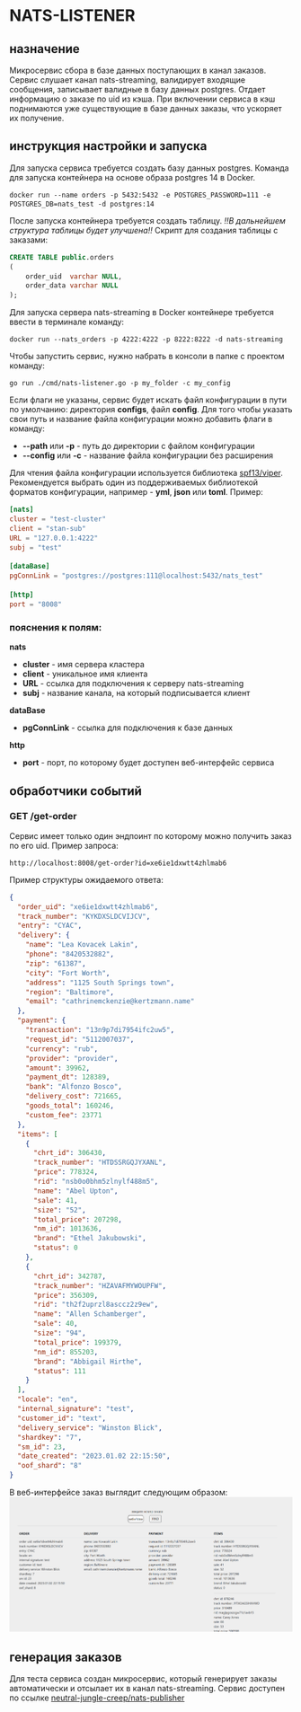 # NATS-LISTENER

## назначение

Микросервис сбора в базе данных поступающих в канал заказов. Сервис слушает канал nats-streaming, валидирует
входящие сообщения, записывает валидные в базу данных postgres. Отдает информацию о заказе по uid из кэша.
При включении сервиса в кэш поднимаются уже существующие в базе данных заказы, что ускоряет их получение.

## инструкция настройки и запуска

Для запуска сервиса требуется создать базу данных postgres. Команда для запуска
контейнера на основе образа postgres 14 в Docker.

```
docker run --name orders -p 5432:5432 -e POSTGRES_PASSWORD=111 -e POSTGRES_DB=nats_test -d postgres:14
```

После запуска контейнера требуется создать таблицу. _!!В дальнейшем структура таблицы будет улучшена!!_ Скрипт для
создания таблицы с заказами:

```sql
CREATE TABLE public.orders
(
    order_uid  varchar NULL,
    order_data varchar NULL
);
```

Для запуска сервера nats-streaming в Docker контейнере требуется ввести в терминале команду:

```
docker run --nats_orders -p 4222:4222 -p 8222:8222 -d nats-streaming
```

Чтобы запустить сервис, нужно набрать в консоли в папке с проектом команду:

```
go run ./cmd/nats-listener.go -p my_folder -c my_config
```

Если флаги не указаны, сервис будет искать файл конфигурации в пути по умолчанию: директория **configs**, файл **config**.
Для того чтобы указать свои путь и название файла конфигурации можно добавить флаги в команду:

- **--path** или **-p** - путь до директории с файлом конфигурации
- **--config** или **-с** - название файла конфигурации без расширения

Для чтения файла конфигурации используется библиотека [spf13/viper](https://github.com/spf13/viper). Рекомендуется
выбрать
один из поддерживаемых библиотекой форматов конфигурации, например - **yml**, **json** или **toml**.
Пример:

```toml
[nats]
cluster = "test-cluster"
client = "stan-sub"
URL = "127.0.0.1:4222"
subj = "test"

[dataBase]
pgConnLink = "postgres://postgres:111@localhost:5432/nats_test"

[http]
port = "8008"
```

### пояснения к полям:

**nats**

+ **cluster** - имя сервера кластера
+ **client** - уникальное имя клиента
+ **URL** - ссылка для подключения к серверу nats-streaming
+ **subj** - название канала, на который подписывается клиент

**dataBase**

+ **pgConnLink** - ссылка для подключения к базе данных

**http**

+ **port** - порт, по которому будет доступен веб-интерфейс сервиса

## обработчики событий

### GET /get-order

Сервис имеет только один эндпоинт по которому можно получить заказ по его uid.
Пример запроса:

```
http://localhost:8008/get-order?id=xe6ie1dxwtt4zhlmab6
```

Пример структуры ожидаемого ответа:

```json
{
  "order_uid": "xe6ie1dxwtt4zhlmab6",
  "track_number": "KYKDXSLDCVIJCV",
  "entry": "CYAC",
  "delivery": {
    "name": "Lea Kovacek Lakin",
    "phone": "8420532882",
    "zip": "61387",
    "city": "Fort Worth",
    "address": "1125 South Springs town",
    "region": "Baltimore",
    "email": "cathrinemckenzie@kertzmann.name"
  },
  "payment": {
    "transaction": "13n9p7di7954ifc2uw5",
    "request_id": "5112007037",
    "currency": "rub",
    "provider": "provider",
    "amount": 39962,
    "payment_dt": 128389,
    "bank": "Alfonzo Bosco",
    "delivery_cost": 721665,
    "goods_total": 160246,
    "custom_fee": 23771
  },
  "items": [
    {
      "chrt_id": 306430,
      "track_number": "HTDSSRGQJYXANL",
      "price": 778324,
      "rid": "nsb0o0bhm5zlnylf488m5",
      "name": "Abel Upton",
      "sale": 41,
      "size": "52",
      "total_price": 207298,
      "nm_id": 1013636,
      "brand": "Ethel Jakubowski",
      "status": 0
    },
    {
      "chrt_id": 342787,
      "track_number": "HZAVAFMYWOUPFW",
      "price": 356309,
      "rid": "th2f2uprzl8asccz2z9ew",
      "name": "Allen Schamberger",
      "sale": 40,
      "size": "94",
      "total_price": 199379,
      "nm_id": 855203,
      "brand": "Abbigail Hirthe",
      "status": 111
    }
  ],
  "locale": "en",
  "internal_signature": "test",
  "customer_id": "text",
  "delivery_service": "Winston Blick",
  "shardkey": "7",
  "sm_id": 23,
  "date_created": "2023.01.02 22:15:50",
  "oof_shard": "8"
}
```

В веб-интерфейсе заказ выглядит следующим образом: 
![img.png](img.png)

## генерация заказов

Для теста сервиса создан микросервис, который генерирует заказы автоматически и отсылает их в канал nats-streaming. 
Сервис доступен по ссылке [neutral-jungle-creep/nats-publisher](https://github.com/neutral-jungle-creep/nats-publisher)
